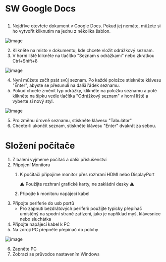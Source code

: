 # SW Google Docs

## 

1.  Nejdříve otevřete dokument v Google Docs. Pokud jej nemáte, můžete si ho vytvořit kliknutím na jednu z několika šablon.

![image](https://user-images.githubusercontent.com/72192205/234124236-753f5e69-597a-447d-9a4c-620eed1214c0.png)

2.  Klikněte na místo v dokumentu, kde chcete vložit odrážkový seznam.
3.  V horní liště klikněte na tlačítko "Seznam s odrážkami" nebo zkratkou Ctrl+Shift+8 

![image](https://user-images.githubusercontent.com/72192205/234123865-d0f9c9b6-050e-4b4e-9b97-bf08a62a1c26.png)

4.  Nyní můžete začít psát svůj seznam. Po každé položce stiskněte klávesu "Enter", abyste se přesunuli na další řádek seznamu.
5.  Pokud chcete změnit typ odrážky, klikněte na položku seznamu a poté klikněte na šipku vedle tlačítka "Odrážkový seznam" v horní liště a vyberte si nový styl.

![image](https://user-images.githubusercontent.com/72192205/234123928-c0557c66-1297-4535-9d03-830839c23e08.png)

5. Pro změnu úrovně seznamu, stiskněte klávesu "Tabulátor"
6. Chcete-li ukončit seznam, stiskněte klávesu "Enter" dvakrát za sebou.



# Složení počítače

1.  Z balení vyjmeme počítač a další příslušenství
2.  Připojení Monitoru
    1.  K počítači připojíme monitor přes rozhraní HDMI nebo DisplayPort
    
        ⚠️ Použijte rozhraní grafické karty, ne zakládní desky ⚠️
    2.  Připojte k monitoru napájecí kabel
3.  Připojte periferie do usb portů
    * Pro zapnutí bezdrátových periferií použijte typicky přepínač umístěný na spodní straně zařízení, jako je například myš, klávesnice nebo sluchátka
4.  Připojte napájecí kabel k PC
5.  Na zdroji PC přepněte přepínač do polohy 

![image](https://user-images.githubusercontent.com/72192205/231091511-fb5f80aa-c698-4816-9d4a-d61b5b692773.png)

6.  Zapněte PC
7.  Zobrazí se průvodce nastavením Windows

